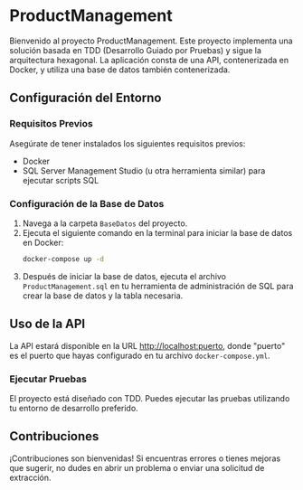 # ProductManagement

Bienvenido al proyecto ProductManagement. Este proyecto implementa una solución basada en TDD (Desarrollo Guiado por Pruebas) y sigue la arquitectura hexagonal. La aplicación consta de una API, contenerizada en Docker, y utiliza una base de datos también contenerizada.

## Configuración del Entorno

### Requisitos Previos
Asegúrate de tener instalados los siguientes requisitos previos:
- Docker
- SQL Server Management Studio (u otra herramienta similar) para ejecutar scripts SQL

### Configuración de la Base de Datos
1. Navega a la carpeta `BaseDatos` del proyecto.
2. Ejecuta el siguiente comando en la terminal para iniciar la base de datos en Docker:
    ```bash
    docker-compose up -d
    ```
3. Después de iniciar la base de datos, ejecuta el archivo `ProductManagement.sql` en tu herramienta de administración de SQL para crear la base de datos y la tabla necesaria.
## Uso de la API
La API estará disponible en la URL [http://localhost:puerto](http://localhost:puerto), donde "puerto" es el puerto que hayas configurado en tu archivo `docker-compose.yml`.

### Ejecutar Pruebas
El proyecto está diseñado con TDD. Puedes ejecutar las pruebas utilizando tu entorno de desarrollo preferido.

## Contribuciones
¡Contribuciones son bienvenidas! Si encuentras errores o tienes mejoras que sugerir, no dudes en abrir un problema o enviar una solicitud de extracción.
